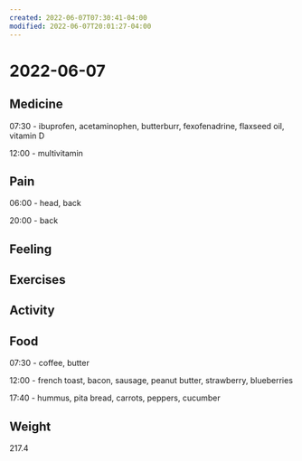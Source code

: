 ```yaml
---
created: 2022-06-07T07:30:41-04:00
modified: 2022-06-07T20:01:27-04:00
---
```


# 2022-06-07

## Medicine

07:30 - ibuprofen, acetaminophen, butterburr, fexofenadrine, flaxseed oil, vitamin D 

12:00 - multivitamin 


## Pain

06:00 - head, back

20:00 - back

## Feeling


## Exercises


## Activity


## Food

07:30 - coffee, butter

12:00 - french toast, bacon, sausage, peanut butter, strawberry, blueberries 

17:40 - hummus, pita bread, carrots, peppers, cucumber


## Weight

217.4
